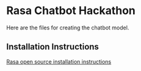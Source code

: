 # Rasa Chatbot Hackathon
Here are the files for creating the chatbot model.  

## Installation Instructions
[Rasa open source installation instructions](https://rasa.com/docs/rasa/installation/)

